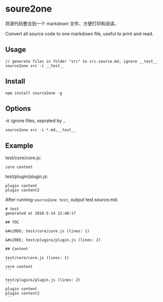 # soure2one

将源代码整合到一个 markdown 文件，方便打印和阅读。

Convert all source code to one markdown file, useful to print and read.

## Usage

    // generate files in folder "src" to src.source.md, ignore __test__
    source2one src -i __test__

## Install

    npm install source2one -g

## Options

**-i**: ignore files, seprated by `,`

    source2one src -i *.md,__test__
    

## Example

test/core/core.js: 

    core content

test/plugin/plugin.js: 

    plugin content
    plugin content2

After running `source2one test`, output test.source.md: 

    # test
    generated at 2018-5-14 12:48:17
    
    ## TOC
    
    &#x20DE; test/core/core.js (lines: 1)
    
    &#x20DE; test/plugins/plugin.js (lines: 2)
    
    ## Content
    
    test/core/core.js (lines: 1)
    ```
    core content
    ```
    
    test/plugins/plugin.js (lines: 2)
    ```
    plugin content
    plugin content2
    ```

